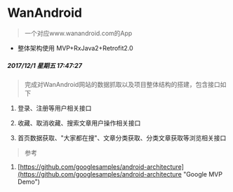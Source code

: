 # WanAndroid

> 一个对应www.wanandroid.com的App

+ 整体架构使用 MVP+RxJava2+Retrofit2.0

##### 2017/12/1 星期五 17:47:27 

 > 完成对WanAndroid网站的数据抓取以及项目整体结构的搭建，包含接口如下

 1. 登录、注册等用户相关接口

 2. 收藏、取消收藏、搜索文章用户操作相关接口 

 3. 首页数据获取、"大家都在搜"、文章分类获取、分类文章获取等浏览相关接口
 
> 参考

 1. [https://github.com/googlesamples/android-architecture](https://github.com/googlesamples/android-architecture "Google MVP Demo")

